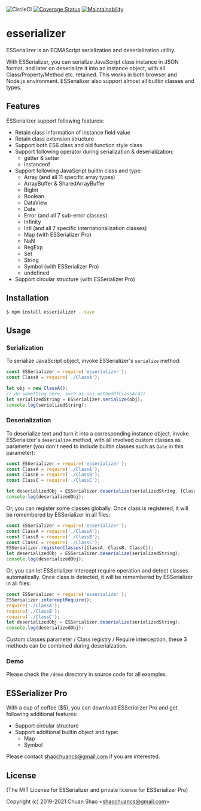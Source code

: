 ![CircleCI](https://circleci.com/gh/shaochuancs/esserializer.svg?style=shield)
[![Coverage Status](https://coveralls.io/repos/github/shaochuancs/esserializer/badge.svg?branch=master)](https://coveralls.io/github/shaochuancs/esserializer?branch=master)
[![Maintainability](https://api.codeclimate.com/v1/badges/dc4d2ca88c7cc8467b81/maintainability)](https://codeclimate.com/github/shaochuancs/esserializer/maintainability)

# esserializer
ESSerializer is an ECMAScript serialization and deserialization utility.

With ESSerializer, you can serialize JavaScript class instance in JSON format, and later on deserialize it into an instance object, with all Class/Property/Method etc. retained. 
This works in both browser and Node.js environment. ESSerializer also support almost all builtin classes and types.

## Features
ESSerializer support following features:
* Retain class information of instance field value
* Retain class extension structure
* Support both ES6 class and old function style class
* Support following operator during serialization & deserialization: 
  * getter & setter
  * instanceof
* Support following JavaScript builtin class and type: 
  * Array (and all 11 specific array types) 
  * ArrayBuffer & SharedArrayBuffer
  * BigInt
  * Boolean
  * DataView
  * Date
  * Error (and all 7 sub-error classes)
  * Infinity
  * Intl (and all 7 specific internationalization classes)
  * Map (with ESSerializer Pro)
  * NaN
  * RegExp
  * Set
  * String
  * Symbol (with ESSerializer Pro)
  * undefined
* Support circular structure (with ESSerializer Pro)

## Installation
```sh
$ npm install esserializer --save
```

## Usage

### Serialization
To serialize JavaScript object, invoke ESSerializer's `serialize` method:
```js
const ESSerializer = require('esserializer');
const ClassA = require('./ClassA');

let obj = new ClassA();
// do something here, such as obj.methodOfClassA(42)
let serializedString = ESSerializer.serialize(obj);
console.log(serializedString);
```

### Deserialization
To deserialize text and turn it into a corresponding instance object, invoke ESSerializer's `deserialize` method, 
with all involved custom classes as parameter (you don't need to include builtin classes such as `Date` in this parameter):
```js
const ESSerializer = require('esserializer');
const ClassA = require('./ClassA');
const ClassB = require('./ClassB');
const ClassC = require('./ClassC');

let deserializedObj = ESSerializer.deserialize(serializedString, [ClassA, ClassB, ClassC]);
console.log(deserializedObj);
```

Or, you can register some classes globally. Once class is registered, it will be remembered by ESSerializer in all files:
```js
const ESSerializer = require('esserializer');
const ClassA = require('./ClassA');
const ClassB = require('./ClassB');
const ClassC = require('./ClassC');
ESSerializer.registerClasses([ClassA, ClassB, ClassC]);
let deserializedObj = ESSerializer.deserialize(serializedString);
console.log(deserializedObj);
```

Or, you can let ESSerializer intercept require operation and detect classes automatically. Once class is detected, it will
be remembered by ESSerializer in all files:
```js
const ESSerializer = require('esserializer');
ESSerializer.interceptRequire();
require('./ClassA');
require('./ClassB');
require('./ClassC');
let deserializedObj = ESSerializer.deserialize(serializedString);
console.log(deserializedObj);
```

Custom classes parameter / Class registry / Require interception, these 3 methods can be combined during deserialzation. 

### Demo
Please check the `/demo` directory in source code for all examples.

## ESSerializer Pro
With a cup of coffee ($5), you can download ESSerializer Pro and get following additional features:
* Support circular structure
* Support additional builtin object and type: 
  * Map
  * Symbol

Please contact shaochuancs@gmail.com if you are interested.

## License
(The MIT License for ESSerializer and private license for ESSerializer Pro)

Copyright (c) 2019-2021 Chuan Shao &lt;shaochuancs@gmail.com&gt;
